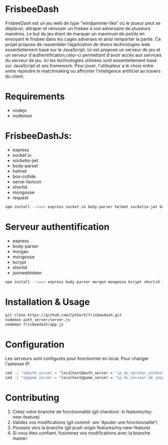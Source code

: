 # FrisbeeDash

FrisbeeDash est un jeu web de type “windjammer-like” où le joueur peut se déplacer, attraper et renvoyer un frisbee à son adversaire de plusieurs manières.
Le but du jeu étant de marquer un maximum de points en envoyant le frisbee dans les cages adverses et ainsi remporter la partie.
Ce projet propose de rassembler l’application de divers technologies web essentiellement basé sur le JavaScript.
Ici est proposé un serveur de jeu et un serveur d'authentification,celui-ci permettant d'avoir accès aux services du serveur de jeu.
Ici les technologies utilisées sont essentiellement basé sur JavaScript et ses framework.
Pour jouer, l'utilisateur a le choix entre entre rejoindre le matchmaking ou affronter l'inteligence artificiel au travers du client.

# Requirements

* nodejs
* nodemon
# FrisbeeDashJs:
* express
* socket.io
* socketio-jwt
* body-parser
* helmet
* box-collide
* serve-favicon
* shortid
* mongoose
* request
```bash
npm install --save express socket.io body-parser helmet socketio-jwt box-collide shortid mongoose request
```
# Serveur authentification
* express
* body-parser
* morgan
* mongoose
* bcrypt
* shortid
* jsonwebtoken
```bash
npm install --save express body-parser morgan mongoose bcrypt shortid jsonwebtoken
```

# Installation & Usage

```bash
git clone https://github.com/CptGerV/frisbeedash.git
nodemon auth_server/server.js
nodemon frisbeedash/app.js
```

# Configuration

Les serveurs sont configurés pour fonctionner en local.
Pour changer l'adresse IP:
```bash
sed -i "s@auth_server = "localhost@auth_server = "ip_du_serveur_authentification@g" FrisbeeDashJS/app.js FrisbeeDashJS/Room.js FrisbeeDashJS/javascripts/game.js
sed -i "s@game_server = "localhost@game_server = "ip_du_serveur_de_jeu@g" FrisbeeDashJS/javascripts/game.js FrisbeeDashJS/javascripts/game_helper.js
```

# Contributing

1. Créez votre branche de fonctionnalité (git checkout -b features/my-new-feature)
2. Validez vos modifications (git commit -am 'Ajouter une fonctionnalité')
3. Poussez vers la branche (git push origin features/my-new-feature)
4. Si vous êtes confiant, fusionnez vos modifications avec la branche master.